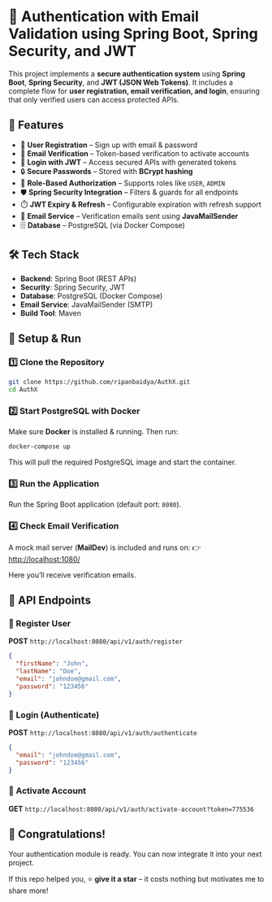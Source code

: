 # 📌 Authentication with Email Validation using Spring Boot, Spring Security, and JWT

This project implements a **secure authentication system** using **Spring Boot**, **Spring Security**, and **JWT (JSON Web Tokens)**.
It includes a complete flow for **user registration, email verification, and login**, ensuring that only verified users can access protected APIs.

## 🔑 Features

* 📝 **User Registration** – Sign up with email & password
* 📧 **Email Verification** – Token-based verification to activate accounts
* 🔐 **Login with JWT** – Access secured APIs with generated tokens
* 🔒 **Secure Passwords** – Stored with **BCrypt hashing**
* 👤 **Role-Based Authorization** – Supports roles like `USER`, `ADMIN`
* 🛡️ **Spring Security Integration** – Filters & guards for all endpoints
* ⏱️ **JWT Expiry & Refresh** – Configurable expiration with refresh support
* 📨 **Email Service** – Verification emails sent using **JavaMailSender**
* 🗄️ **Database** – PostgreSQL (via Docker Compose)


## 🛠️ Tech Stack

* **Backend**: Spring Boot (REST APIs)
* **Security**: Spring Security, JWT
* **Database**: PostgreSQL (Docker Compose)
* **Email Service**: JavaMailSender (SMTP)
* **Build Tool**: Maven

## 🚀 Setup & Run

### 1️⃣ Clone the Repository

```bash
git clone https://github.com/ripanbaidya/AuthX.git
cd AuthX
```

### 2️⃣ Start PostgreSQL with Docker

Make sure **Docker** is installed & running. Then run:

```bash
docker-compose up
```

This will pull the required PostgreSQL image and start the container.

### 3️⃣ Run the Application

Run the Spring Boot application (default port: `8080`).

### 4️⃣ Check Email Verification

A mock mail server (**MailDev**) is included and runs on:
👉 [http://localhost:1080/](http://localhost:1080/)

Here you’ll receive verification emails.


## 📡 API Endpoints

### 🔹 Register User

**POST** `http://localhost:8080/api/v1/auth/register`

```json
{
  "firstName": "John",
  "lastName": "Doe",
  "email": "johndoe@gmail.com",
  "password": "123456"
}
```

### 🔹 Login (Authenticate)

**POST** `http://localhost:8080/api/v1/auth/authenticate`

```json
{
  "email": "johndoe@gmail.com",
  "password": "123456"
}
```

### 🔹 Activate Account

**GET** `http://localhost:8080/api/v1/auth/activate-account?token=775536`

## 🎉 Congratulations!

Your authentication module is ready. You can now integrate it into your next project.

If this repo helped you, ⭐ **give it a star** – it costs nothing but motivates me to share more!

